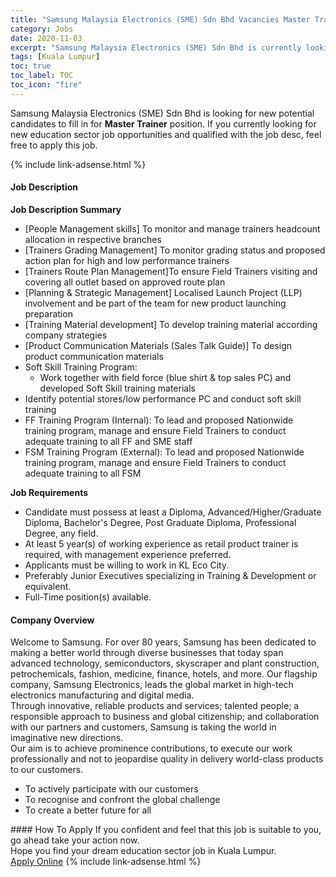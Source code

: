```yaml
---
title: "Samsung Malaysia Electronics (SME) Sdn Bhd Vacancies Master Trainer" 
category: Jobs 
date: 2020-11-03 
excerpt: "Samsung Malaysia Electronics (SME) Sdn Bhd is currently looking for suitable person to fill in the Master Trainer which positioned at Kuala Lumpur" 
tags: [Kuala Lumpur] 
toc: true 
toc_label: TOC 
toc_icon: "fire" 
--- 
```


<p>Samsung Malaysia Electronics (SME) Sdn Bhd is looking for new potential candidates to fill in for <b>Master Trainer</b> position. If you currently looking for new education sector job opportunities and qualified with the job desc, feel free to apply this job.
</p>{% include link-adsense.html %} 
 <div><div><h4>Job Description</h4></div><div><div><span><div><div><strong>Job Description Summary</strong></div><ul><li>[People Management skills] To monitor and manage trainers headcount allocation in respective branches</li><li>[Trainers Grading Management] To monitor grading status and proposed action plan for high and low performance trainers</li><li>[Trainers Route Plan Management]To ensure Field Trainers visiting and covering all outlet based on approved route plan</li><li>[Planning &amp; Strategic Management] Localised Launch Project (LLP) involvement and be part of the team for new product launching preparation</li><li>[Training Material development] To develop training material according company strategies</li><li>[Product Communication Materials (Sales Talk Guide)] To design product communication materials</li><li>Soft Skill Training Program:<ul><li>Work together with field force (blue shirt &amp; top sales PC) and developed Soft Skill training materials</li></ul></li><li>Identify potential stores/low performance PC and conduct soft skill training</li><li>FF Training Program (Internal): To lead and proposed Nationwide training program, manage and ensure Field Trainers to conduct adequate training to all FF and SME staff</li><li>FSM Training Program (External): To lead and proposed Nationwide training program, manage and ensure Field Trainers to conduct adequate training to all FSM</li></ul><div><strong>Job Requirements</strong></div><ul><li>Candidate must possess at least a Diploma, Advanced/Higher/Graduate Diploma, Bachelor's Degree, Post Graduate Diploma, Professional Degree, any field.</li><li>At least 5 year(s) of working experience as retail product trainer is required, with management experience preferred.</li><li>Applicants must be willing to work in KL Eco City.</li><li>Preferably Junior Executives specializing in Training &amp; Development or equivalent.</li><li>Full-Time position(s) available.</li></ul></div></span></div></div></div> 
<div><div><h4>Company Overview</h4></div><div><div><span><div><div>
<div>
		Welcome to Samsung. For over 80 years, Samsung has been dedicated to making a better world through diverse businesses that today span advanced technology, semiconductors, skyscraper and plant construction, petrochemicals, fashion, medicine, finance, hotels, and more. Our flagship company, Samsung Electronics, leads the global market in high-tech electronics manufacturing and digital media.</div>
<div>
<div>
			Through innovative, reliable products and services; talented people; a responsible approach to business and global citizenship; and collaboration with our partners and customers, Samsung is taking the world in imaginative new directions.</div>
<div>
			Our aim is to achieve prominence contributions, to execute our work professionally and not to jeopardise quality in delivery world-class products to our customers.</div>
<ul>
<li>
				To actively participate with our customers</li>
<li>
				To recognise and confront the global challenge</li>
<li>
				To create a better future for all</li>
</ul>
</div>
</div></div></span></div></div></div> 
#### How To Apply 
If you confident and feel that this job is suitable to you, go ahead take your action now. <br/> 
Hope you find your dream education sector job in Kuala Lumpur. <br/> 
<a href="https://www.jobstreet.com.my/en/job/master-trainer-4417052?jobId=jobstreet-my-job-4417052&sectionRank=4&token=0~23e51bab-af0b-476c-8b48-0a7de3846162&fr=SRP%20View%20In%20New%20Ta" class="btn btn--info" target="_blank" rel="nofollow noopenner">Apply Online</a> 
{% include link-adsense.html %} 